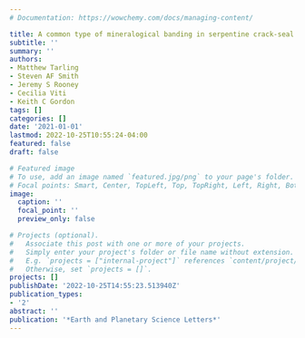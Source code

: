 ```yaml
---
# Documentation: https://wowchemy.com/docs/managing-content/

title: A common type of mineralogical banding in serpentine crack-seal veins
subtitle: ''
summary: ''
authors:
- Matthew Tarling
- Steven AF Smith
- Jeremy S Rooney
- Cecilia Viti
- Keith C Gordon
tags: []
categories: []
date: '2021-01-01'
lastmod: 2022-10-25T10:55:24-04:00
featured: false
draft: false

# Featured image
# To use, add an image named `featured.jpg/png` to your page's folder.
# Focal points: Smart, Center, TopLeft, Top, TopRight, Left, Right, BottomLeft, Bottom, BottomRight.
image:
  caption: ''
  focal_point: ''
  preview_only: false

# Projects (optional).
#   Associate this post with one or more of your projects.
#   Simply enter your project's folder or file name without extension.
#   E.g. `projects = ["internal-project"]` references `content/project/deep-learning/index.md`.
#   Otherwise, set `projects = []`.
projects: []
publishDate: '2022-10-25T14:55:23.513940Z'
publication_types:
- '2'
abstract: ''
publication: '*Earth and Planetary Science Letters*'
---
```

